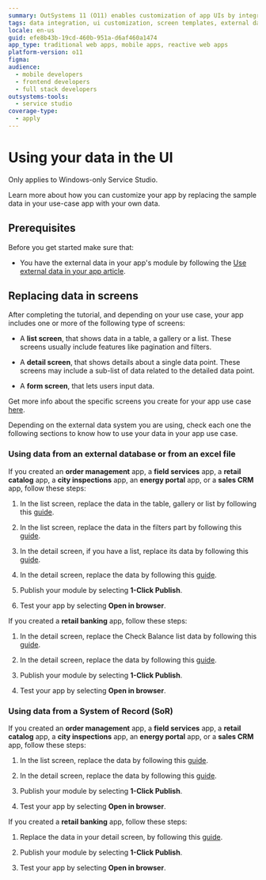 ```yaml
---
summary: OutSystems 11 (O11) enables customization of app UIs by integrating and managing external data within various screen types.
tags: data integration, ui customization, screen templates, external data, app customization
locale: en-us
guid: efe8b43b-19cd-460b-951a-d6af460a1474
app_type: traditional web apps, mobile apps, reactive web apps
platform-version: o11
figma:
audience:
  - mobile developers
  - frontend developers
  - full stack developers
outsystems-tools:
  - service studio
coverage-type:
  - apply
---
```


# Using your data in the UI

<div class="info" markdown="1">

Only applies to Windows-only Service Studio.

</div>

Learn more about how you can customize your app by replacing the sample data in your use-case app with your own data.

## Prerequisites

Before you get started make sure that:

* You have the external data in your app's module by following the [Use external data in your app article](get-external-data.md).

## Replacing data in screens

After completing the tutorial, and depending on your use case, your app includes one or more of the following type of screens:

* A **list screen**, that shows data in a table, a gallery or a list. These screens usually include features like pagination and filters.

* A **detail screen**, that shows details about a single data point. These screens may include a sub-list of data related to the detailed data point.

* A **form screen**, that lets users input data.

<div class="info" markdown="1">

Get more info about the specific screens you create for your app use case [here](understand-create-app.md).

</div>

Depending on the external data system you are using, check each one the following sections to know how to use your data in your app use case.

### Using data from an external database or from an excel file

If you created an **order management** app, a **field services** app,  a **retail catalog** app, a **city inspections** app, an **energy portal** app, or a **sales CRM** app, follow these steps:

1. In the list screen, replace the data in the table, gallery or list by following this [guide](../../building-apps/ui/screen-templates/replace-data.md#replace-data-automatically).

1. In the list screen, replace the data in the filters part by following this [guide](../../building-apps/ui/screen-templates/replace-data.md#replace-data-manually).

1. In the detail screen, if you have a list, replace its data by following this [guide](../../building-apps/ui/screen-templates/replace-data.md#replace-data-automatically).

1. In the detail screen, replace the data by following this [guide](../../building-apps/ui/screen-templates/replace-data.md#replace-data-manually).

1. Publish your module by selecting **1-Click Publish**.

1. Test your app by selecting **Open in browser**.

If you created a **retail banking** app, follow these steps:

1. In the detail screen, replace the Check Balance list data by following this [guide](../../building-apps/ui/screen-templates/replace-data.md#replace-data-automatically).

1. In the detail screen, replace the data by following this [guide](../../building-apps/ui/screen-templates/replace-data.md#replace-data-manually).

1. Publish your module by selecting **1-Click Publish**.

1. Test your app by selecting **Open in browser**.

### Using data from a System of Record (SoR)

If you created an **order management** app, a **field services** app,  a **retail catalog** app, a **city inspections** app, an **energy portal** app, or a **sales CRM** app, follow these steps:

1. In the list screen, replace the data by following this [guide](../../building-apps/ui/screen-templates/replace-data.md#replace-data-manually).

1. In the detail screen, replace the data by following this [guide](../../building-apps/ui/screen-templates/replace-data.md#replace-data-manually).

1. Publish your module by selecting **1-Click Publish**.

1. Test your app by selecting **Open in browser**.

If you created a **retail banking** app, follow these steps:

1. Replace the data in your detail screen, by following this [guide](../../building-apps/ui/screen-templates/replace-data.md#replace-data-manually).

1. Publish your module by selecting **1-Click Publish**.

1. Test your app by selecting **Open in browser**.
